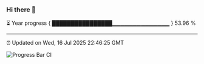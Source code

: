 ### Hi there 👋

⏳ Year progress { ████████████████▁▁▁▁▁▁▁▁▁▁▁▁▁▁ } 53.96 %

---

⏰ Updated on Wed, 16 Jul 2025 22:46:25 GMT

![Progress Bar CI](https://github.com/IshwaranRudhara/GIT-ACTION/workflows/Progress%20Bar%20CI/badge.svg)

